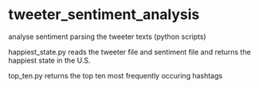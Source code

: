 tweeter_sentiment_analysis
==========================

analyse sentiment parsing the tweeter texts (python scripts)


happiest_state.py reads the tweeter file and sentiment file and returns the happiest state in the U.S.

top_ten.py returns the top ten most frequently occuring hashtags

